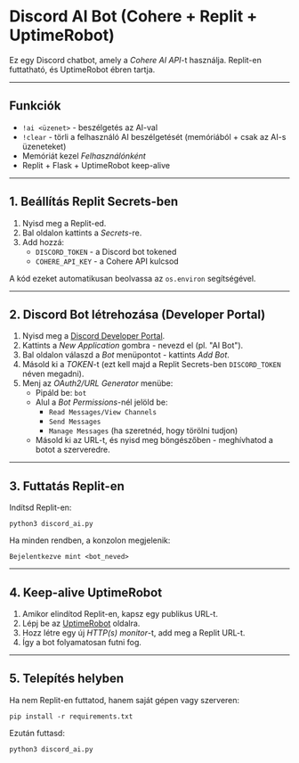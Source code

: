 # Discord AI Bot (Cohere + Replit + UptimeRobot)

Ez egy Discord chatbot, amely a *Cohere AI API*-t használja.
Replit-en futtatható, és UptimeRobot ébren tartja.

---

## Funkciók
- `!ai <üzenet>` - beszélgetés az AI-val
- `!clear` - törli a felhasználó AI beszélgetését (memóriából + csak az AI-s üzeneteket)
- Memóriát kezel *Felhasználónként*
- Replit + Flask + UptimeRobot keep-alive

---

## 1. Beállítás Replit Secrets-ben
1. Nyisd meg a Replit-ed.
2. Bal oldalon kattints a *Secrets*-re.
3. Add hozzá:
   - `DISCORD_TOKEN` - a Discord bot tokened
   - `COHERE_API_KEY` - a Cohere API kulcsod

A kód ezeket automatikusan beolvassa az `os.environ` segítségével.

---

## 2. Discord Bot létrehozása (Developer Portal)

1. Nyisd meg a [Discord Developer Portal](https://discord.com/developers/applications).
2. Kattints a *New Application* gombra - nevezd el (pl. "AI Bot").
3. Bal oldalon válaszd a *Bot* menüpontot - kattints *Add Bot*.
4. Másold ki a *TOKEN*-t (ezt kell majd a Replit Secrets-ben `DISCORD_TOKEN` néven megadni).
5. Menj az *OAuth2/URL Generator* menübe:
   - Pipáld be: `bot`
   - Alul a *Bot Permissions*-nél jelöld be:
     - `Read Messages/View Channels`
     - `Send Messages`
     - `Manage Messages` (ha szeretnéd, hogy törölni tudjon)
   - Másold ki az URL-t, és nyisd meg böngészőben - meghívhatod a botot a szerveredre.

---

## 3. Futtatás Replit-en
Indítsd Replit-en:
```
python3 discord_ai.py
```

Ha minden rendben, a konzolon megjelenik:
```
Bejelentkezve mint <bot_neved>
```

---

## 4. Keep-alive UptimeRobot
1. Amikor elindítod Replit-en, kapsz egy publikus URL-t.
2. Lépj be az [UptimeRobot](https://uptimerobot.com/) oldalra.
3. Hozz létre egy új *HTTP(s) monitor*-t, add meg a Replit URL-t.
4. Így a bot folyamatosan futni fog.

---

## 5. Telepítés helyben
Ha nem Replit-en futtatod, hanem saját gépen vagy szerveren:
```
pip install -r requirements.txt
```

Ezután futtasd:
```
python3 discord_ai.py
```
